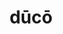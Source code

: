 ---
title: dūcō
meaning: to lead
ch: 7
pos: verb
secondppstem: duc
infend: ere
infhyph: -ere
conjugation: third
derivative: conductor, induce
---
